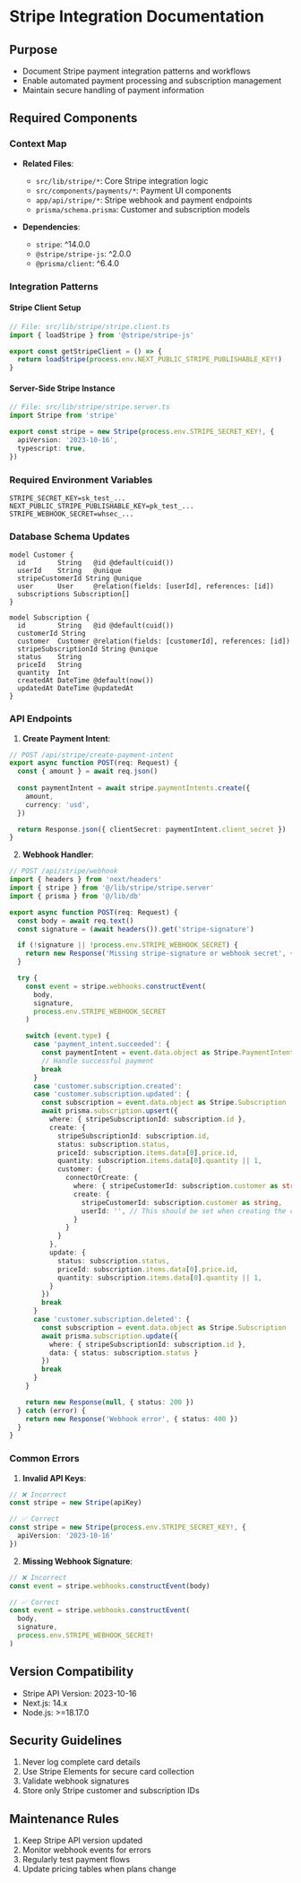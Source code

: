 # Stripe Integration Documentation

## Purpose
- Document Stripe payment integration patterns and workflows
- Enable automated payment processing and subscription management
- Maintain secure handling of payment information

## Required Components

### Context Map
- **Related Files**:
  - `src/lib/stripe/*`: Core Stripe integration logic
  - `src/components/payments/*`: Payment UI components
  - `app/api/stripe/*`: Stripe webhook and payment endpoints
  - `prisma/schema.prisma`: Customer and subscription models

- **Dependencies**:
  - `stripe`: ^14.0.0
  - `@stripe/stripe-js`: ^2.0.0
  - `@prisma/client`: ^6.4.0

### Integration Patterns

#### Stripe Client Setup
```typescript
// File: src/lib/stripe/stripe.client.ts
import { loadStripe } from '@stripe/stripe-js'

export const getStripeClient = () => {
  return loadStripe(process.env.NEXT_PUBLIC_STRIPE_PUBLISHABLE_KEY!)
}
```

#### Server-Side Stripe Instance
```typescript
// File: src/lib/stripe/stripe.server.ts
import Stripe from 'stripe'

export const stripe = new Stripe(process.env.STRIPE_SECRET_KEY!, {
  apiVersion: '2023-10-16',
  typescript: true,
})
```

### Required Environment Variables
```env
STRIPE_SECRET_KEY=sk_test_...
NEXT_PUBLIC_STRIPE_PUBLISHABLE_KEY=pk_test_...
STRIPE_WEBHOOK_SECRET=whsec_...
```

### Database Schema Updates
```prisma
model Customer {
  id        String   @id @default(cuid())
  userId    String   @unique
  stripeCustomerId String @unique
  user      User     @relation(fields: [userId], references: [id])
  subscriptions Subscription[]
}

model Subscription {
  id        String   @id @default(cuid())
  customerId String
  customer  Customer @relation(fields: [customerId], references: [id])
  stripeSubscriptionId String @unique
  status    String
  priceId   String
  quantity  Int
  createdAt DateTime @default(now())
  updatedAt DateTime @updatedAt
}
```

### API Endpoints

1. **Create Payment Intent**:
```typescript
// POST /api/stripe/create-payment-intent
export async function POST(req: Request) {
  const { amount } = await req.json()
  
  const paymentIntent = await stripe.paymentIntents.create({
    amount,
    currency: 'usd',
  })

  return Response.json({ clientSecret: paymentIntent.client_secret })
}
```

2. **Webhook Handler**:
```typescript
// POST /api/stripe/webhook
import { headers } from 'next/headers'
import { stripe } from '@/lib/stripe/stripe.server'
import { prisma } from '@/lib/db'

export async function POST(req: Request) {
  const body = await req.text()
  const signature = (await headers()).get('stripe-signature')

  if (!signature || !process.env.STRIPE_WEBHOOK_SECRET) {
    return new Response('Missing stripe-signature or webhook secret', { status: 400 })
  }

  try {
    const event = stripe.webhooks.constructEvent(
      body,
      signature,
      process.env.STRIPE_WEBHOOK_SECRET
    )

    switch (event.type) {
      case 'payment_intent.succeeded': {
        const paymentIntent = event.data.object as Stripe.PaymentIntent
        // Handle successful payment
        break
      }
      case 'customer.subscription.created':
      case 'customer.subscription.updated': {
        const subscription = event.data.object as Stripe.Subscription
        await prisma.subscription.upsert({
          where: { stripeSubscriptionId: subscription.id },
          create: {
            stripeSubscriptionId: subscription.id,
            status: subscription.status,
            priceId: subscription.items.data[0].price.id,
            quantity: subscription.items.data[0].quantity || 1,
            customer: {
              connectOrCreate: {
                where: { stripeCustomerId: subscription.customer as string },
                create: {
                  stripeCustomerId: subscription.customer as string,
                  userId: '', // This should be set when creating the customer
                }
              }
            }
          },
          update: {
            status: subscription.status,
            priceId: subscription.items.data[0].price.id,
            quantity: subscription.items.data[0].quantity || 1,
          }
        })
        break
      }
      case 'customer.subscription.deleted': {
        const subscription = event.data.object as Stripe.Subscription
        await prisma.subscription.update({
          where: { stripeSubscriptionId: subscription.id },
          data: { status: subscription.status }
        })
        break
      }
    }

    return new Response(null, { status: 200 })
  } catch (error) {
    return new Response('Webhook error', { status: 400 })
  }
}
```

### Common Errors

1. **Invalid API Keys**:
```typescript
// ❌ Incorrect
const stripe = new Stripe(apiKey)

// ✅ Correct
const stripe = new Stripe(process.env.STRIPE_SECRET_KEY!, {
  apiVersion: '2023-10-16'
})
```

2. **Missing Webhook Signature**:
```typescript
// ❌ Incorrect
const event = stripe.webhooks.constructEvent(body)

// ✅ Correct
const event = stripe.webhooks.constructEvent(
  body,
  signature,
  process.env.STRIPE_WEBHOOK_SECRET!
)
```

## Version Compatibility
- Stripe API Version: 2023-10-16
- Next.js: 14.x
- Node.js: >=18.17.0

## Security Guidelines
1. Never log complete card details
2. Use Stripe Elements for secure card collection
3. Validate webhook signatures
4. Store only Stripe customer and subscription IDs

## Maintenance Rules
1. Keep Stripe API version updated
2. Monitor webhook events for errors
3. Regularly test payment flows
4. Update pricing tables when plans change